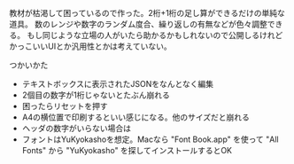 教材が枯渇して困っているので作った。2桁+1桁の足し算ができるだけの単純な道具。
数のレンジや数字のランダム度合、繰り返しの有無などが色々調整できる。
もし同じような立場の人がいたら助かるかもしれないので公開しるけれどかっこいいUIとか汎用性とかは考えていない。

つかいかた

* テキストボックスに表示されたJSONをなんとなく編集
* 2個目の数字が1桁じゃないとたぶん崩れる
* 困ったらリセットを押す
* A4の横位置で印刷するといい感じになる。他のサイズだと崩れる
* ヘッダの数字がいらない場合は
* フォントはYuKyokashoを想定。Macなら "Font Book.app" を使って "All Fonts" から "YuKyokasho" を探してインストールするとOK